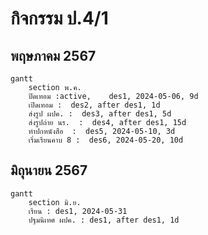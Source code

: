 # กิจกรรม ป.4/1 
## พฤษภาคม 2567
```mermaid
gantt
    section พ.ค.
    ปิดเทอม :active,    des1, 2024-05-06, 9d
    เปิดเทอม :  des2, after des1, 1d
    ส่งรูป ผปค. :  des3, after des1, 5d
    ส่งรูปถ่าย นร.  :  des4, after des1, 15d
    ทำปกหนังสือ  :  des5, 2024-05-10, 3d
    เริ่มเรียนคาบ 8 :  des6, 2024-05-20, 10d
```

## มิถุนายน 2567
```mermaid
gantt
    section มิ.ย.
    เรียน : des1, 2024-05-31
    ปฐมนิเทศ ผปค. : des1, after des1, 1d
```
    
    
    
    
